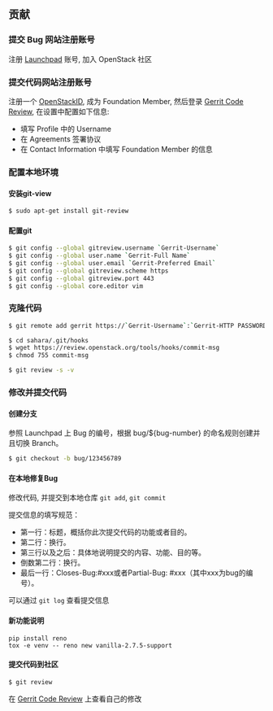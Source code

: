 ## 贡献

### 提交 Bug 网站注册账号

注册 [Launchpad](https://launchpad.net/openstack) 账号, 加入 OpenStack 社区

### 提交代码网站注册账号

注册一个 [OpenStackID](https://www.openstack.org/profile), 成为 Foundation Member, 然后登录 [Gerrit Code Review](https://review.openstack.org), 在设置中配置如下信息:
* 填写 Profile 中的 Username
* 在 Agreements 签署协议
* 在 Contact Information 中填写 Foundation Member 的信息

### 配置本地环境

#### 安装git-view

```bash
$ sudo apt-get install git-review
```

#### 配置git

```bash
$ git config --global gitreview.username `Gerrit-Username`
$ git config --global user.name `Gerrit-Full Name`
$ git config --global user.email `Gerrit-Preferred Email`
$ git config --global gitreview.scheme https
$ git config --global gitreview.port 443
$ git config --global core.editor vim
```

### 克隆代码

```bash
$ git remote add gerrit https://`Gerrit-Username`:`Gerrit-HTTP PASSWORD`@review.openstack.org:443/openstack/sahara

$ cd sahara/.git/hooks
$ wget https://review.openstack.org/tools/hooks/commit-msg
$ chmod 755 commit-msg

$ git review -s -v
```

### 修改并提交代码

#### 创建分支

参照 Launchpad 上 Bug 的编号，根据 bug/${bug-number} 的命名规则创建并且切换 Branch。

```bash
$ git checkout -b bug/123456789
```

#### 在本地修复Bug

修改代码, 并提交到本地仓库 `git add`, `git commit`

提交信息的填写规范：

* 第一行：标题，概括你此次提交代码的功能或者目的。
* 第二行：换行。
* 第三行以及之后：具体地说明提交的内容、功能、目的等。
* 倒数第二行：换行。
* 最后一行：Closes-Bug:#xxx或者Partial-Bug: #xxx（其中xxx为bug的编号）。

可以通过 `git log` 查看提交信息

#### 新功能说明

```
pip install reno
tox -e venv -- reno new vanilla-2.7.5-support
```

#### 提交代码到社区

```bash
$ git review
```

在 [Gerrit Code Review](https://review.openstack.org) 上查看自己的修改
